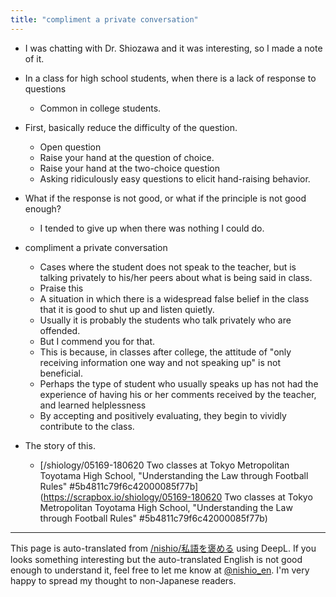 ```yaml
---
title: "compliment a private conversation"
---
```


- I was chatting with Dr. Shiozawa and it was interesting, so I made a note of it.
- In a class for high school students, when there is a lack of response to questions
    - Common in college students.
- First, basically reduce the difficulty of the question.
    - Open question
    - Raise your hand at the question of choice.
    - Raise your hand at the two-choice question
    - Asking ridiculously easy questions to elicit hand-raising behavior.
- What if the response is not good, or what if the principle is not good enough?
    - I tended to give up when there was nothing I could do.
- compliment a private conversation
    - Cases where the student does not speak to the teacher, but is talking privately to his/her peers about what is being said in class.
    - Praise this
    - A situation in which there is a widespread false belief in the class that it is good to shut up and listen quietly.
    - Usually it is probably the students who talk privately who are offended.
    - But I commend you for that.
    - This is because, in classes after college, the attitude of "only receiving information one way and not speaking up" is not beneficial.
    - Perhaps the type of student who usually speaks up has not had the experience of having his or her comments received by the teacher, and learned helplessness
    - By accepting and positively evaluating, they begin to vividly contribute to the class.

- The story of this.
    - [/shiology/05169-180620 Two classes at Tokyo Metropolitan Toyotama High School, "Understanding the Law through Football Rules" #5b4811c79f6c42000085f77b](https://scrapbox.io/shiology/05169-180620 Two classes at Tokyo Metropolitan Toyotama High School, "Understanding the Law through Football Rules" #5b4811c79f6c42000085f77b)

---
This page is auto-translated from [/nishio/私語を褒める](https://scrapbox.io/nishio/私語を褒める) using DeepL. If you looks something interesting but the auto-translated English is not good enough to understand it, feel free to let me know at [@nishio_en](https://twitter.com/nishio_en). I'm very happy to spread my thought to non-Japanese readers.